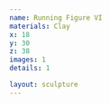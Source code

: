 ```yaml
---
name: Running Figure VI
materials: Clay
x: 18
y: 30
z: 38
images: 1
details: 1

layout: sculpture
---
```

